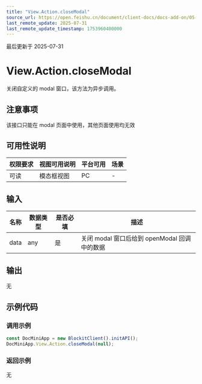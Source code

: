 ```yaml
---
title: "View.Action.closeModal"
source_url: https://open.feishu.cn/document/client-docs/docs-add-on/05-api-doc/view/action/View.Action.closeModal
last_remote_update: 2025-07-31
last_remote_update_timestamp: 1753960400000
---
```

最后更新于 2025-07-31

# View.Action.closeModal
关闭自定义的 modal 窗口，该方法为异步调用。

## 注意事项
该接口只能在 modal 页面中使用，其他页面使用均无效

## 可用性说明

权限要求 | 视图可用说明 | 平台可用 | 场景
--- | --- | --- | ---
可读 | 模态框视图 | PC | \-

## 输入

| **名称** | **数据类型** | **是否必填** | **描述**                          |
| ------ | -------- | -------- | ------------------------------- |
| data   | any      | 是        | 关闭 modal 窗口后给到 openModal 回调中的数据 |

## 输出

无

## 示例代码

### 调用示例

```js
const DocMiniApp = new BlockitClient().initAPI();
DocMiniApp.View.Action.closeModal(null);
```

### 返回示例

无
